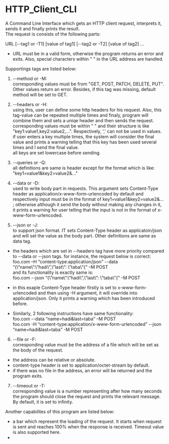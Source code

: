 # HTTP_Client_CLI
A Command Line Interface which gets an HTTP client request, interprets it, sends it and finally prints the result.<br>
The request is consists of the following parts:

URL [--tag1 or -T1] [value of tag1] [--tag2 or -T2] [value of tag2] ...

* URL must be in a valid form, otherwise the program returns an error and exits. Also, special characters within " " in the URL address are handled.

Supportings tags are listed below:
1. --method or -M: <br>
corresponding values must be from "GET, POST, PATCH, DELETE, PUT". Other values return an error. Besides, if this tag was missing, default method will be set to GET.

2. --headers or -H: <br>
using this, user can define some http headers for his request. Also, this tag-value can be repeated multiple times and finaly, program will combine them and sets a uniqe header and then sends the request.
corresponding values must be within " " and their structure is like "key1:value1,key2:value2,...". Respectively, ',' can not be used in values.<br>
if user enters a key multiple times, the system will consider the final value and prints a warning telling that this key has been used several times and I send the final value.<br>
all keys are set lowercase before sending.

3. --queries or -Q: <br>
all definitions are same is header except for the format which is like: "key1=value1&key2=value2&..."

4. --data or -D: <br>
used to write body part in requests. This argument sets Content-Type header as application/x-www-form-urlencoded by default and respectively input must be in the format of key1=value1&key2=value2&... ; otherwise although it send the body without making any changes in it, it prints a warning for user telling that the input is not in the format of x-www-form-urlencoded.

5. --json or -J: <br>
to support json format. IT sets Content-Type header as applicatoin/json and will set the value as the body part. Other definitions are same as data tag.

* the headers which are set in --headers tag have more priority compared to --data or --json tags. for instance, the request below is correct: <br>
‫‪foo.com‬‬ ‫‪–H‬‬ ‫”‪“content-type:application/json‬‬ ‫‪--data‬‬ ‫‪“{\”name\”:\”hadi\”,\”last\”:‬‬ ‫”}”\‪\”taba‬‬ ‫‪–M‬‬ ‫‪POST‬‬ <br>
and its functionality is exactly same is: <br>
‫‪foo.com‬‬ ‫‪--json‬‬ ‫‪“{\”name\”:\”hadi\”,\”last\”:‬‬ ‫”}”\‪\”taba‬‬ ‫‪-M‬‬ ‫‪POST‬‬

* in this exaple Content-Type header firstly is set to x-www-form-urlencoded and then using -H argument, it will override into application/json. Only it prints a warning which has been introduced before.
* Similarly, 2 following instructions have same functionality: <br>
‫‪foo.com‬‬ ‫‪--data‬‬ ‫”‪“name=hadi&last=taba‬‬ ‫‪–M‬‬ ‫‪POST‬‬ <br>
‫‪foo.com‬‬ ‫‪-H‬‬ ‫”‪“content-type:application/x-www-form-urlencoded‬‬ ‫‪--json‬‬ ‫”‪“name=hadi&last=taba‬‬ ‫‪-M‬‬ ‫‪POST‬‬

6. --file or -F: <br>
corresponding value must be the address of a file which will be set as the body of the request.<br>
* the address can be relative or absolute.
* content-type header is set to application/octet-stream by default.
* if there was no file in the address, an error will be returned and the program exits.

7. --timeout or -T: <br>
corresponding value is a number representing after how many seconds the program should close the request and prints the relevant message.<br>
By default, it is set to infinity.


Another capabilites of this program are listed below:
* a bar which represent the loading of the request. It starts when request is sent and reaches 100% when the response is received. Timeout value is also supported here.
* 
